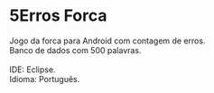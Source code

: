 <h1>5Erros Forca</h1>
Jogo da forca para Android com contagem de erros. <br>
Banco de dados com 500 palavras.
<br>
<br>
IDE: Eclipse.<br>
Idioma: Português.

